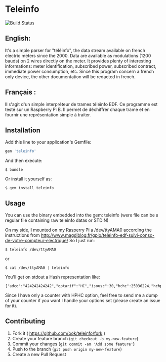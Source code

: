 # Teleinfo

[![Build Status](https://travis-ci.org/ook/teleinfo.svg?branch=master)](https://travis-ci.org/ook/teleinfo)

## English:
It's a simple parser for "téléinfo", the data stream available on french electric meters since the 2000.
Data are available as modulations (1200 bauds) on 2 wires directly on the meter. It provides plenty of
interesting informations: meter identification, subscribed power, subscribed contract, immediate power
 consumption, etc.
Since this program concern a french only device, the other documentation will be redacted in french.

## Français :
Il s'agit d'un simple interpréteur de trames téléinfo EDF. Ce programme est testé sur un Raspberry Pi B.
Il permet de déchiffrer chaque trame et en fournir une représentation simple à traiter.


## Installation

Add this line to your application's Gemfile:

```ruby
gem 'teleinfo'
```

And then execute:

    $ bundle

Or install it yourself as:

    $ gem install teleinfo

## Usage

You can use the binary embedded into the gem: teleinfo <file> (were file can be a regular file containing raw teleinfo datas or STDIN)

On my side, I mounted on my Rasperry Pi a /dev/ttyAMA0 according the instructions from http://www.magdiblog.fr/gpio/teleinfo-edf-suivi-conso-de-votre-compteur-electrique/
So I just run:

    $ teleinfo /dev/ttyAMA0

or 

    $ cat /dev/ttyAMA0 | teleinfo

You'll get on stdout a Hash representation like:

    {"adco":"424242424242","optarif":"HC","isousc":30,"hchc":25036224,"hchp":40244232,"ptec":"HP","iinst":16,"imax":41,"papp":3580,"hhphc":"D"}

Since I have only a counter with HPHC option, feel free to send me a dump of your counter if you want I handle your options set (please create an issue for it).

## Contributing

1. Fork it ( https://github.com/ook/teleinfo/fork )
2. Create your feature branch (`git checkout -b my-new-feature`)
3. Commit your changes (`git commit -am 'Add some feature'`)
4. Push to the branch (`git push origin my-new-feature`)
5. Create a new Pull Request

